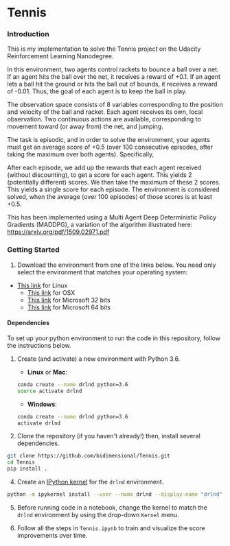 # Tennis

### Introduction

This is my implementation to solve the Tennis project on the Udacity Reinforcement Learning Nanodegree. 

In this environment, two agents control rackets to bounce a ball over a net. If an agent hits the ball over the net, it receives a reward of +0.1. If an agent lets a ball hit the ground or hits the ball out of bounds, it receives a reward of -0.01. Thus, the goal of each agent is to keep the ball in play.

The observation space consists of 8 variables corresponding to the position and velocity of the ball and racket. Each agent receives its own, local observation. Two continuous actions are available, corresponding to movement toward (or away from) the net, and jumping.

The task is episodic, and in order to solve the environment, your agents must get an average score of +0.5 (over 100 consecutive episodes, after taking the maximum over both agents). Specifically,

After each episode, we add up the rewards that each agent received (without discounting), to get a score for each agent. This yields 2 (potentially different) scores. We then take the maximum of these 2 scores.
This yields a single score for each episode.
The environment is considered solved, when the average (over 100 episodes) of those scores is at least +0.5.

This has been implemented using a Multi Agent Deep Deterministic Policy Gradients (MADDPG), a variation of the algorithm illustrated here: https://arxiv.org/pdf/1509.02971.pdf 

### Getting Started

1. Download the environment from one of the links below.  You need only select the environment that matches your operating system:
  - [This link](https://s3-us-west-1.amazonaws.com/udacity-drlnd/P3/Tennis/Tennis_Linux.zip) for Linux
	- [This link](https://s3-us-west-1.amazonaws.com/udacity-drlnd/P3/Tennis/Tennis.app.zip) for OSX
	- [This link](https://s3-us-west-1.amazonaws.com/udacity-drlnd/P3/Tennis/Tennis_Windows_x86.zip) for Microsoft 32 bits
	- [This link](https://s3-us-west-1.amazonaws.com/udacity-drlnd/P3/Tennis/Tennis_Windows_x86_64.zip) for Microsoft 64 bits
    
#### Dependencies

To set up your python environment to run the code in this repository, follow the instructions below.

1. Create (and activate) a new environment with Python 3.6.

	- __Linux__ or __Mac__: 
	```bash
	conda create --name drlnd python=3.6
	source activate drlnd
	```
	- __Windows__: 
	```bash
	conda create --name drlnd python=3.6 
	activate drlnd
	```
	
3. Clone the repository (if you haven't already!) then, install several dependencies.
```bash
git clone https://github.com/bidimensional/Tennis.git
cd Tennis
pip install .
```

4. Create an [IPython kernel](http://ipython.readthedocs.io/en/stable/install/kernel_install.html) for the `drlnd` environment.  
```bash
python -m ipykernel install --user --name drlnd --display-name "drlnd"
```

5. Before running code in a notebook, change the kernel to match the `drlnd` environment by using the drop-down `Kernel` menu. 

6. Follow all the steps in `Tennis.ipynb` to train and visualize the score improvements over time.

